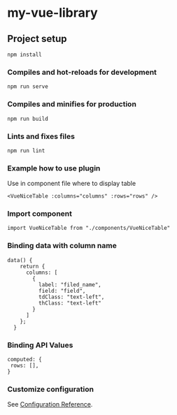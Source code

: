 # my-vue-library

## Project setup
```
npm install
```


### Compiles and hot-reloads for development
```
npm run serve
```

### Compiles and minifies for production
```
npm run build
```

### Lints and fixes files
```
npm run lint
```
### Example how to use plugin
Use in component file where to display table 
```
<VueNiceTable :columns="columns" :rows="rows" />

```

### Import component 
```
import VueNiceTable from "./components/VueNiceTable"
```
### Binding data with column name 
```
data() {
    return {
      columns: [
        {
          label: "filed_name",
          field: "field",
          tdClass: "text-left",
          thClass: "text-left"
        }
      ]
    };
  }
  ```
### Binding API Values 
```
computed: {
 rows: [],
}
```
### Customize configuration
See [Configuration Reference](https://cli.vuejs.org/config/).
